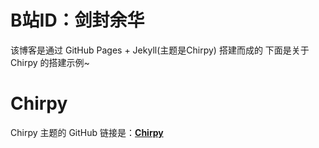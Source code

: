 # B站ID：剑封余华
该博客是通过 GitHub Pages + Jekyll(主题是Chirpy) 搭建而成的
下面是关于 Chirpy 的搭建示例~


# Chirpy

Chirpy 主题的 GitHub 链接是：[**Chirpy**][chirpy] 

[chirpy]: https://github.com/cotes2020/jekyll-theme-chirpy/
